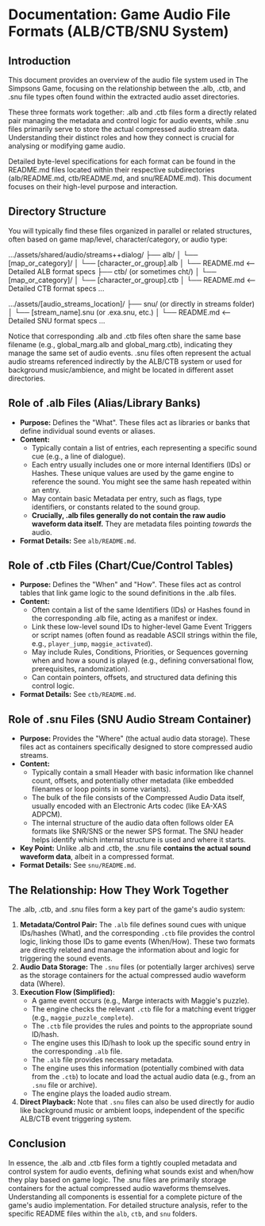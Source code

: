 # Documentation: Game Audio File Formats (ALB/CTB/SNU System)

## Introduction

This document provides an overview of the audio file system used in The Simpsons Game, focusing on the relationship between the .alb, .ctb, and .snu file types often found within the extracted audio asset directories.

These three formats work together: .alb and .ctb files form a directly related pair managing the metadata and control logic for audio events, while .snu files primarily serve to store the actual compressed audio stream data. Understanding their distinct roles and how they connect is crucial for analysing or modifying game audio.

Detailed byte-level specifications for each format can be found in the README.md files located within their respective subdirectories (alb/README.md, ctb/README.md, and snu/README.md). This document focuses on their high-level purpose and interaction.

## Directory Structure

You will typically find these files organized in parallel or related structures, often based on game map/level, character/category, or audio type:

.../assets/shared/audio/streams++dialog/
├── alb/
│   └── [map_or_category]/
│       └── [character_or_group].alb
│       └── README.md  <-- Detailed ALB format specs
├── ctb/  (or sometimes cht/)
│   └── [map_or_category]/
│       └── [character_or_group].ctb
│       └── README.md  <-- Detailed CTB format specs
...

.../assets/[audio_streams_location]/
├── snu/  (or directly in streams folder)
│   └── [stream_name].snu (or .exa.snu, etc.)
│   └── README.md  <-- Detailed SNU format specs
...

Notice that corresponding .alb and .ctb files often share the same base filename (e.g., global_marg.alb and global_marg.ctb), indicating they manage the same set of audio events. .snu files often represent the actual audio streams referenced indirectly by the ALB/CTB system or used for background music/ambience, and might be located in different asset directories.

## Role of .alb Files (Alias/Library Banks)

*   **Purpose:** Defines the "What". These files act as libraries or banks that define individual sound events or aliases.
*   **Content:**
    *   Typically contain a list of entries, each representing a specific sound cue (e.g., a line of dialogue).
    *   Each entry usually includes one or more internal Identifiers (IDs) or Hashes. These unique values are used by the game engine to reference the sound. You might see the same hash repeated within an entry.
    *   May contain basic Metadata per entry, such as flags, type identifiers, or constants related to the sound group.
    *   **Crucially, .alb files generally do not contain the raw audio waveform data itself.** They are metadata files pointing *towards* the audio.
*   **Format Details:** See `alb/README.md`.

## Role of .ctb Files (Chart/Cue/Control Tables)

*   **Purpose:** Defines the "When" and "How". These files act as control tables that link game logic to the sound definitions in the .alb files.
*   **Content:**
    *   Often contain a list of the same Identifiers (IDs) or Hashes found in the corresponding .alb file, acting as a manifest or index.
    *   Link these low-level sound IDs to higher-level Game Event Triggers or script names (often found as readable ASCII strings within the file, e.g., `player_jump`, `maggie_activated`).
    *   May include Rules, Conditions, Priorities, or Sequences governing when and how a sound is played (e.g., defining conversational flow, prerequisites, randomization).
    *   Can contain pointers, offsets, and structured data defining this control logic.
*   **Format Details:** See `ctb/README.md`.

## Role of .snu Files (SNU Audio Stream Container)

*   **Purpose:** Provides the "Where" (the actual audio data storage). These files act as containers specifically designed to store compressed audio streams.
*   **Content:**
    *   Typically contain a small Header with basic information like channel count, offsets, and potentially other metadata (like embedded filenames or loop points in some variants).
    *   The bulk of the file consists of the Compressed Audio Data itself, usually encoded with an Electronic Arts codec (like EA-XAS ADPCM).
    *   The internal structure of the audio data often follows older EA formats like SNR/SNS or the newer SPS format. The SNU header helps identify which internal structure is used and where it starts.
*   **Key Point:** Unlike .alb and .ctb, the .snu file **contains the actual sound waveform data**, albeit in a compressed format.
*   **Format Details:** See `snu/README.md`.

## The Relationship: How They Work Together

The .alb, .ctb, and .snu files form a key part of the game's audio system:

1.  **Metadata/Control Pair:** The `.alb` file defines sound cues with unique IDs/hashes (What), and the corresponding `.ctb` file provides the control logic, linking those IDs to game events (When/How). These two formats are directly related and manage the information about and logic for triggering the sound events.
2.  **Audio Data Storage:** The `.snu` files (or potentially larger archives) serve as the storage containers for the actual compressed audio waveform data (Where).
3.  **Execution Flow (Simplified):**
    *   A game event occurs (e.g., Marge interacts with Maggie's puzzle).
    *   The engine checks the relevant `.ctb` file for a matching event trigger (e.g., `maggie_puzzle_complete`).
    *   The `.ctb` file provides the rules and points to the appropriate sound ID/hash.
    *   The engine uses this ID/hash to look up the specific sound entry in the corresponding `.alb` file.
    *   The `.alb` file provides necessary metadata.
    *   The engine uses this information (potentially combined with data from the `.ctb`) to locate and load the actual audio data (e.g., from an `.snu` file or archive).
    *   The engine plays the loaded audio stream.
4.  **Direct Playback:** Note that `.snu` files can also be used directly for audio like background music or ambient loops, independent of the specific ALB/CTB event triggering system.

## Conclusion

In essence, the .alb and .ctb files form a tightly coupled metadata and control system for audio events, defining what sounds exist and when/how they play based on game logic. The .snu files are primarily storage containers for the actual compressed audio waveforms themselves. Understanding all components is essential for a complete picture of the game's audio implementation. For detailed structure analysis, refer to the specific README files within the `alb`, `ctb`, and `snu` folders.

